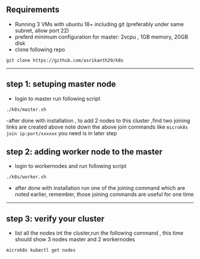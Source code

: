 ## Requirements
- Running 3 VMs with ubuntu 18+ including git (preferably under same subnet, allow port 22)
- preferd minimum configuration for master: 2vcpu , 1GB memory, 20GB disk
- clone following repo
```
git clone https://github.com/asrikanth29/k8s
```
---
## step 1: setuping master node
- login to master run following script
```
./k8s/master.sh
```
-after done with installation , to add 2 nodes to this cluster ,find two joining links are created above note down the above join commands like `microk8s join ip:port/xxxxxx` you need is in later step
## step 2: adding worker node to the master

- login to workernodes and run following script
```
./k8s/worker.sh
```
- after done with installation run one of the joining command which are noted earlier, remember, those joining commands are useful for one time
---

## step 3: verify your cluster
- list all the nodes int the cluster,run the following command , this time should show 3 nodes master and 2 workernodes
```
microk8s kubectl get nodes
```
